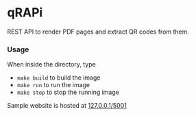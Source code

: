 # qRAPi
REST API to render PDF pages and extract QR codes from them.

### Usage
When inside the directory, type
- `make build` to build the image
- `make run` to run the image
- `make stop` to stop the running image

Sample website is hosted at [127.0.0.1/5001](127.0.0.1/5001)